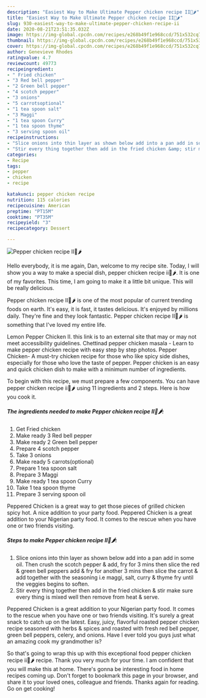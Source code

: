 ```yaml
---
description: "Easiest Way to Make Ultimate Pepper chicken recipe II🍗🌶"
title: "Easiest Way to Make Ultimate Pepper chicken recipe II🍗🌶"
slug: 930-easiest-way-to-make-ultimate-pepper-chicken-recipe-ii
date: 2020-08-21T23:51:35.032Z
image: https://img-global.cpcdn.com/recipes/e268b49f1e968ccd/751x532cq70/pepper-chicken-recipe-ii🍗🌶-recipe-main-photo.jpg
thumbnail: https://img-global.cpcdn.com/recipes/e268b49f1e968ccd/751x532cq70/pepper-chicken-recipe-ii🍗🌶-recipe-main-photo.jpg
cover: https://img-global.cpcdn.com/recipes/e268b49f1e968ccd/751x532cq70/pepper-chicken-recipe-ii🍗🌶-recipe-main-photo.jpg
author: Genevieve Rhodes
ratingvalue: 4.7
reviewcount: 49773
recipeingredient:
- " Fried chicken"
- "3 Red bell pepper"
- "2 Green bell pepper"
- "4 scotch pepper"
- "3 onions"
- "5 carrotsoptional"
- "1 tea spoon salt"
- "3 Maggi"
- "1 tea spoon Curry"
- "1 tea spoon thyme"
- "3 serving spoon oil"
recipeinstructions:
- "Slice onions into thin layer as shown below add into a pan add in some oil. Then crush the scotch pepper &amp; add, fry for 3 mins then slice the red &amp; green bell peppers add &amp; fry for another 3 mins then slice the carrot &amp; add together with the seasoning i.e maggi, salt, curry &amp; thyme fry until the veggies begins to soften."
- "Stir every thing together then add in the fried chicken &amp; stir make sure every thing is mixed well then remove from heat &amp; serve."
categories:
- Recipe
tags:
- pepper
- chicken
- recipe

katakunci: pepper chicken recipe 
nutrition: 115 calories
recipecuisine: American
preptime: "PT15M"
cooktime: "PT35M"
recipeyield: "3"
recipecategory: Dessert

---
```



![Pepper chicken recipe II🍗🌶](https://img-global.cpcdn.com/recipes/e268b49f1e968ccd/751x532cq70/pepper-chicken-recipe-ii🍗🌶-recipe-main-photo.jpg)

Hello everybody, it is me again, Dan, welcome to my recipe site. Today, I will show you a way to make a special dish, pepper chicken recipe ii🍗🌶. It is one of my favorites. This time, I am going to make it a little bit unique. This will be really delicious.

Pepper chicken recipe II🍗🌶 is one of the most popular of current trending foods on earth. It's easy, it is fast, it tastes delicious. It's enjoyed by millions daily. They're fine and they look fantastic. Pepper chicken recipe II🍗🌶 is something that I've loved my entire life.

Lemon Pepper Chicken II. this link is to an external site that may or may not meet accessibility guidelines. Chettinad pepper chicken masala - Learn to make pepper chicken recipe with easy step by step photos. Pepper Chicken- A must-try chicken recipe for those who like spicy side dishes, especially for those who love the taste of pepper. Pepper chicken is an easy and quick chicken dish to make with a minimum number of ingredients.


To begin with this recipe, we must prepare a few components. You can have pepper chicken recipe ii🍗🌶 using 11 ingredients and 2 steps. Here is how you cook it.

<!--inarticleads1-->

##### The ingredients needed to make Pepper chicken recipe II🍗🌶:

1. Get  Fried chicken
1. Make ready 3 Red bell pepper
1. Make ready 2 Green bell pepper
1. Prepare 4 scotch pepper
1. Take 3 onions
1. Make ready 5 carrots(optional)
1. Prepare 1 tea spoon salt
1. Prepare 3 Maggi
1. Make ready 1 tea spoon Curry
1. Take 1 tea spoon thyme
1. Prepare 3 serving spoon oil


Peppered Chicken is a great way to get those pieces of grilled chicken spicy hot. A nice addition to your party food. Peppered Chicken is a great addition to your Nigerian party food. It comes to the rescue when you have one or two friends visiting. 

<!--inarticleads2-->

##### Steps to make Pepper chicken recipe II🍗🌶:

1. Slice onions into thin layer as shown below add into a pan add in some oil. Then crush the scotch pepper &amp; add, fry for 3 mins then slice the red &amp; green bell peppers add &amp; fry for another 3 mins then slice the carrot &amp; add together with the seasoning i.e maggi, salt, curry &amp; thyme fry until the veggies begins to soften.
1. Stir every thing together then add in the fried chicken &amp; stir make sure every thing is mixed well then remove from heat &amp; serve.


Peppered Chicken is a great addition to your Nigerian party food. It comes to the rescue when you have one or two friends visiting. It&#39;s surely a great snack to catch up on the latest. Easy, juicy, flavorful roasted pepper chicken recipe seasoned with herbs &amp; spices and roasted with fresh red bell pepper, green bell peppers, celery, and onions. Have I ever told you guys just what an amazing cook my grandmother is? 

So that's going to wrap this up with this exceptional food pepper chicken recipe ii🍗🌶 recipe. Thank you very much for your time. I am confident that you will make this at home. There's gonna be interesting food in home recipes coming up. Don't forget to bookmark this page in your browser, and share it to your loved ones, colleague and friends. Thanks again for reading. Go on get cooking!
